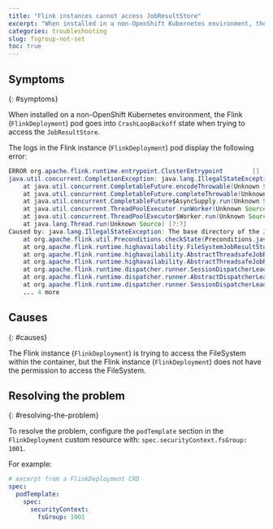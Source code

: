 ```yaml
---
title: "Flink instances cannot access JobResultStore"
excerpt: "When installed in a non-OpenShift Kubernetes environment, the Flink (`FlinkDeployment`) pod goes into a `CrashLoopBackoff` state when trying to access the JobResultStore."
categories: troubleshooting
slug: fsgroup-not-set
toc: true
---
```


## Symptoms
{: #symptoms}

When installed on a non-OpenShift Kubernetes environment, the Flink (`FlinkDeployment`) pod goes into `CrashLoopBackoff` state when trying to access the `JobResultStore`.

The logs in the Flink instance (`FlinkDeployment`) pod display the following error:

```java
ERROR org.apache.flink.runtime.entrypoint.ClusterEntrypoint        [] - Fatal error occurred in the cluster entrypoint.
java.util.concurrent.CompletionException: java.lang.IllegalStateException: The base directory of the JobResultStore isn't accessible. No dirty JobResults can be restored.
	at java.util.concurrent.CompletableFuture.encodeThrowable(Unknown Source) ~[?:?]
	at java.util.concurrent.CompletableFuture.completeThrowable(Unknown Source) [?:?]
	at java.util.concurrent.CompletableFuture$AsyncSupply.run(Unknown Source) [?:?]
	at java.util.concurrent.ThreadPoolExecutor.runWorker(Unknown Source) [?:?]
	at java.util.concurrent.ThreadPoolExecutor$Worker.run(Unknown Source) [?:?]
	at java.lang.Thread.run(Unknown Source) [?:?]
Caused by: java.lang.IllegalStateException: The base directory of the JobResultStore isn't accessible. No dirty JobResults can be restored.
	at org.apache.flink.util.Preconditions.checkState(Preconditions.java:193) ~[flink-dist-1.17.1.jar:1.17.1]
	at org.apache.flink.runtime.highavailability.FileSystemJobResultStore.getDirtyResultsInternal(FileSystemJobResultStore.java:199) ~[flink-dist-1.17.1.jar:1.17.1]
	at org.apache.flink.runtime.highavailability.AbstractThreadsafeJobResultStore.withReadLock(AbstractThreadsafeJobResultStore.java:118) ~[flink-dist-1.17.1.jar:1.17.1]
	at org.apache.flink.runtime.highavailability.AbstractThreadsafeJobResultStore.getDirtyResults(AbstractThreadsafeJobResultStore.java:100) ~[flink-dist-1.17.1.jar:1.17.1]
	at org.apache.flink.runtime.dispatcher.runner.SessionDispatcherLeaderProcess.getDirtyJobResults(SessionDispatcherLeaderProcess.java:194) ~[flink-dist-1.17.1.jar:1.17.1]
	at org.apache.flink.runtime.dispatcher.runner.AbstractDispatcherLeaderProcess.supplyUnsynchronizedIfRunning(AbstractDispatcherLeaderProcess.java:198) ~[flink-dist-1.17.1.jar:1.17.1]
	at org.apache.flink.runtime.dispatcher.runner.SessionDispatcherLeaderProcess.getDirtyJobResultsIfRunning(SessionDispatcherLeaderProcess.java:188) ~[flink-dist-1.17.1.jar:1.17.1]
	... 4 more
```

## Causes
{: #causes}

The Flink instance (`FlinkDeployment`) is trying to access the FileSystem within the container, but the Flink instance (`FlinkDeployment`) does not have the permission to access the FileSystem.

## Resolving the problem
{: #resolving-the-problem}

To resolve the problem, configure the `podTemplate` section in the `FlinkDeployment` custom resource with: `spec.securityContext.fsGroup: 1001`.

For example:

```yaml
# excerpt from a FlinkDeployment CRD 
spec:
  podTemplate:
    spec:
      securityContext:
        fsGroup: 1001
```